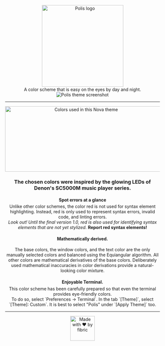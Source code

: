<div align="center">

<img src="https://gitlab.com/fibric/polis-nova-theme/-/raw/main/Images/logo/polis-logo-small.svg" alt="Polis logo" width="265" alt="polis logo small">

<p style="margin: 0 auto 0">
A color scheme that is easy on the eyes by day and night.
</p>

<img src="https://gitlab.com/fibric/polis-nova-theme/-/raw/main/Images/polis-theme-screenshot@2x.png?inline=true" alt="Polis theme screenshot">

-----

<img src="https://gitlab.com/fibric/polis-nova-theme/-/raw/main/Images/syntax/polis-colors-transparent.svg" width="512" height="212" alt="Colors used in this Nova theme">

### The chosen colors were inspired by the glowing LEDs of Denon's SC5000M music player series.

#### Spot errors at a glance

<p style="margin: -1em auto -1em">
Unlike other color schemes, the color red is not used for syntax element highlighting. Instead, red is only used to represent syntax errors, invalid code, and linting errors.
</p>
<p style="margin: -1em auto 0">

*Look out! Until the final version 1.0, red is also used for identifying syntax elements that are not yet stylized.* **Report red syntax elements!**
</p>

#### Mathematically derived.

<p style="margin: 0 auto 0">
The base colors, the window colors, and the text color are the only manually selected colors and balanced using the Equiangular algorithm. All other colors are mathematical derivatives of the base colors. Deliberately used mathematical inaccuracies in color derivations provide a natural-looking color mixture.
</p>

#### Enjoyable Terminal.

<p style="margin: -1em auto 0">
This color scheme has been carefully prepared so that even the terminal provides eye-friendly colors.
</p>
<p style="margin: 0 auto 0">
To do so, select `Preferences -> Terminal`. In the tab `[Theme]`, select `[Theme]: Custom`. It is best to select "Polis" under `[Apply Theme]` too.
</p>

-----

<img src="https://gitlab.com/fibric/logo/-/raw/master/fibric-logo-text.svg" width="80" alt="Made with ❤️ by fibric">
</div>
